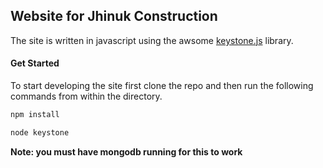 Website for Jhinuk Construction
-------------------------------

The site is written in javascript using the awsome [keystone.js](http://keystonejs.com/) library.

#### Get Started
To start developing the site first clone the repo and then run the following commands from within the directory.

```bash
npm install

node keystone
```
**Note: you must have mongodb running for this to work**
